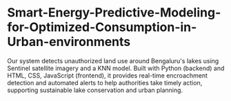 # Smart-Energy-Predictive-Modeling-for-Optimized-Consumption-in-Urban-environments
Our system detects unauthorized land use around Bengaluru's lakes using Sentinel satellite imagery and a KNN model. Built with Python (backend) and HTML, CSS, JavaScript (frontend), it provides real-time encroachment detection and automated alerts to help authorities take timely action, supporting sustainable lake conservation and urban planning.
